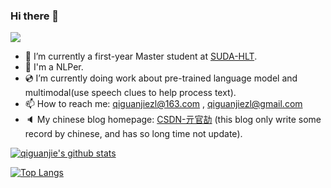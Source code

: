 ### Hi there 👋

<!--
**qiguanjie/qiguanjie** is a ✨ _special_ ✨ repository because its `README.md` (this file) appears on your GitHub profile.

Here are some ideas to get you started:

- 🔭 I’m currently working on ...
- 🌱 I’m currently learning ...
- 👯 I’m looking to collaborate on ...
- 🤔 I’m looking for help with ...
- 💬 Ask me about ...
- 📫 How to reach me: ...
- 😄 Pronouns: ...
- ⚡ Fun fact: ...
-->
![](https://komarev.com/ghpvc/?username=qiguanjie)
- 🔭 I’m currently a first-year Master student at [SUDA-HLT](http://192.168.126.172/index.php/%E9%A6%96%E9%A1%B5). 
- 🌱 I'm a NLPer.
- 💿 I’m currently doing work about pre-trained language model and multimodal(use speech clues to help process text).
- 📫 How to reach me: qiguanjiezl@163.com , qiguanjiezl@gmail.com
- 🔈 My chinese blog homepage: [CSDN-亓官劼](https://qiguanjie.blog.csdn.net/) (this blog only write some record by chinese, and has so long time not update).

[![qiguanjie's github stats](https://github-readme-stats.vercel.app/api?username=qiguanjie&hide=issues&show_icons=true)](https://github.com/qiguanjie)

[![Top Langs](https://github-readme-stats.vercel.app/api/top-langs/?username=qiguanjie&layout=compact)](https://github.com/qiguanjie)
